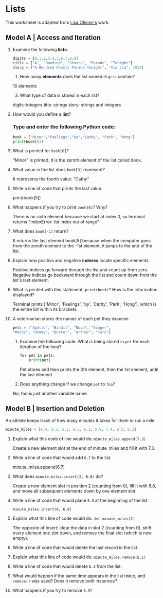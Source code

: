 # Lists
This worksheet is adapted from [Lisa Olivieri's](https://www.chc.edu/faculty/lisa-olivieri) work.

## Model A | Access and Iteration

1. Examine the following **lists**:
    ```py
    digits = [0,1,2,3,4,5,6,7,8,9]
    title = ["A", "Hundred", "Ghosts", "Parade", "Tonight"]
    story = ["A Hundred Ghosts Parade Tonight", "Xia Jia", 2012]
    ```
    1. How many **elements** does the list named `digits` contain?

    10 elements
    
    3. What type of data is stored in each list?

    digits: integers
    title: strings
    story: strings and integers
    
1. How would you define a **list**?

    ### Type and enter the following Python code:
    ```py
    book = ["Minor","Feelings","by","Cathy", "Park", "Hong"]
    print(book[0])
    ```
1. What is printed for `book[0]`?

    "Minor" is printed; it is the zeroth element of the list called book.

3. What value in the list does `book[3]` represent?

    It represents the fourth value: "Cathy"

5. Write a line of code that prints the last value.

    print(book[5])

7. What happens if you try to print `book[6]`? Why?

    There is no sixth element because we start at index 0, so terminal returns "IndexError: list index out of range"

9. What does `book[-1]` return?

    It returns the last element book[5] because when the computer goes from the zeroth element to the -1st element, it jumps to the end of the list.
    
11. Explain how positive and negative **indexes** locate specific elements.

    Positive indices go forward through the list and count up from zero. Negative indices go backward through the list and count down from the list's last element.

13. What is printed with this statement: `print(book)`? How is the information displayed?

    Terminal prints ['Minor', 'Feelings', 'by', 'Cathy', 'Park', 'Hong'], which is the entire list within its brackets.

1. A veterinarian stores the names of each pet they examine.

    ```py
    pets = ["Apollo", "Bandit", "Nova", "Ginger",
    "Mochi", "Honey", "Buster", "Arthur", "Taro"]
    ```

    1. Examine the following code. What is being stored in `pet` for each iteration of the loop?
        ```py
        for pet in pets:
            print(pet)
        ```
        
        Pet stores and then prints the 0th element, then the 1st element, until the last element
        
    1. Does anything change if we change `pet` to `foo`?

    No; foo is just another variable name
    

## Model B | Insertion and Deletion
An athlete keeps track of how many minutes it takes for them to run a mile.

```py
minute_miles = [8.4, 9.2, 8.1, 6.5, 6.1, 5.9, 7.4, 8.3, 6.2]
```

1. Explain what this code of line would do: `minute_miles.append(7.3)`

    Create a new element slot at the end of minute_miles and fill it with 7.3.
    
3. Write a line of code that would add `6.7` to the list.

    minute_miles.append(6.7)

5. What does `minute_miles.insert(2, 8.8)` do?
    
    Create a new element slot in position 2 (counting from 0), fill it with 8.8, and move all subsequent elements down by one element slot.

7. Write a line of code that would place `6.0` at the beginning of the list.

    `minute_miles.insert(0, 6.0)`

9. Explain what this line of code would do: `del minute_miles[2]`

    The opposite of insert: clear the data in slot 2 (counting from 0), shift every element one slot down, and remove the final slot (which is now empty).

11. Write a line of code that would delete the last record in the list.
12. Explain what this line of code would do: `minute_miles.remove(8.1)`
13. Write a line of code that would delete `8.3` from the list.
14. What would happen if the same time appears in the list twice, and `remove()` was used? Does it remove both instances?
15. What happens if you try to remove `3.3`?

